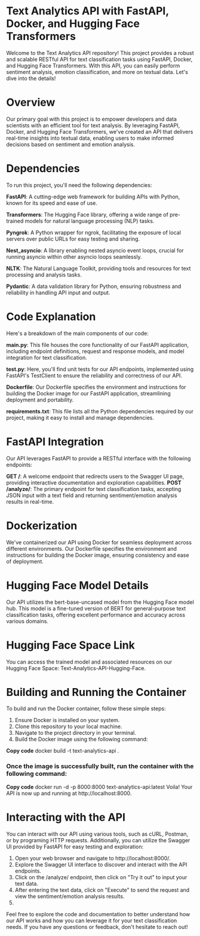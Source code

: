 # Text Analytics API with FastAPI, Docker, and Hugging Face Transformers

Welcome to the Text Analytics API repository! This project provides a robust and scalable RESTful API for text classification tasks using FastAPI, Docker, and Hugging Face Transformers. With this API, you can easily perform sentiment analysis, emotion classification, and more on textual data. Let's dive into the details!

# Overview

Our primary goal with this project is to empower developers and data scientists with an efficient tool for text analysis. By leveraging FastAPI, Docker, and Hugging Face Transformers, we've created an API that delivers real-time insights into textual data, enabling users to make informed decisions based on sentiment and emotion analysis.

# Dependencies
To run this project, you'll need the following dependencies:

**FastAPI**: A cutting-edge web framework for building APIs with Python, known for its speed and ease of use.

**Transformers**: The Hugging Face library, offering a wide range of pre-trained models for natural language processing (NLP) tasks.

**Pyngrok**: A Python wrapper for ngrok, facilitating the exposure of local servers over public URLs for easy testing and sharing.

**Nest_asyncio**: A library enabling nested asyncio event loops, crucial for running asyncio within other asyncio loops seamlessly.

**NLTK**: The Natural Language Toolkit, providing tools and resources for text processing and analysis tasks.

**Pydantic**: A data validation library for Python, ensuring robustness and reliability in handling API input and output.

# Code Explanation
Here's a breakdown of the main components of our code:

**main.py**: This file houses the core functionality of our FastAPI application, including endpoint definitions, request and response models, and model integration for text classification.

**test.py**: Here, you'll find unit tests for our API endpoints, implemented using FastAPI's TestClient to ensure the reliability and correctness of our API.

**Dockerfile**: Our Dockerfile specifies the environment and instructions for building the Docker image for our FastAPI application, streamlining deployment and portability.

**requirements.txt**: This file lists all the Python dependencies required by our project, making it easy to install and manage dependencies.

# FastAPI Integration
Our API leverages FastAPI to provide a RESTful interface with the following endpoints:

**GET /**: A welcome endpoint that redirects users to the Swagger UI page, providing interactive documentation and exploration capabilities.
**POST /analyze/**: The primary endpoint for text classification tasks, accepting JSON input with a text field and returning sentiment/emotion analysis results in real-time.

# Dockerization
We've containerized our API using Docker for seamless deployment across different environments. Our Dockerfile specifies the environment and instructions for building the Docker image, ensuring consistency and ease of deployment.

# Hugging Face Model Details
Our API utilizes the bert-base-uncased model from the Hugging Face model hub. This model is a fine-tuned version of BERT for general-purpose text classification tasks, offering excellent performance and accuracy across various domains.

# Hugging Face Space Link
You can access the trained model and associated resources on our Hugging Face Space: Text-Analytics-API-Hugging-Face.

# Building and Running the Container
To build and run the Docker container, follow these simple steps:

1. Ensure Docker is installed on your system.
2. Clone this repository to your local machine.
3. Navigate to the project directory in your terminal.
4. Build the Docker image using the following command:

**Copy code**
docker build -t text-analytics-api .
### Once the image is successfully built, run the container with the following command:

**Copy code**
docker run -d -p 8000:8000 text-analytics-api:latest
Voila! Your API is now up and running at http://localhost:8000.

# Interacting with the API
You can interact with our API using various tools, such as cURL, Postman, or by programing HTTP requests. Additionally, you can utilize the Swagger UI provided by FastAPI for easy testing and exploration:

1.  Open your web browser and navigate to http://localhost:8000/.
2.  Explore the Swagger UI interface to discover and interact with the API endpoints.
3.  Click on the /analyze/ endpoint, then click on "Try it out" to input your text data.
4.  After entering the text data, click on "Execute" to send the request and view the sentiment/emotion analysis results.
5.  
Feel free to explore the code and documentation to better understand how our API works and how you can leverage it for your text classification needs. If you have any questions or feedback, don't hesitate to reach out!

